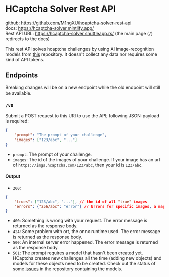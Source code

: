 # HCaptcha Solver Rest API
github: <https://github.com/M1ngXU/hcaptcha-solver-rest-api>
<br>
docs: <https://hcaptcha-solver.mintlify.app/>
<br>
Rest API URL: <https://hcaptcha-solver.shuttleapp.rs/> (the main page (`/`) redirects to the docs)

This rest API solves hcaptcha challenges by using AI image-recognition models from [this](https://github.com/QIN2DIM/hcaptcha-challenger) repository. It doesn't collect any data nor requires some kind of API tokens.

## Endpoints
Breaking changes will be on a new endpoint while the old endpoint will still be available.

### `/v0`

Submit a POST request to this URI to use the API; following JSON-payload is required:
```json
{
    "prompt": "The prompt of your challenge",
    "images": ["123/abc", "..."]
}
```
- `prompt`: The prompt of your challenge.
- `images`: The id of the images of your challenge. If your image has an url of `https://imgs.hcaptcha.com/123/abc`, then your id is `123/abc`.

#### Output
- `200`:
```json
{
    "trues": ["123/abc", "..."], // the id of all "true" images
    "errors": {"256/abc": "error"} // Errors for specific images, a map from id to error.
}
```
- `400`: Something is wrong with your request. The error message is returned as the response body.
- `424`: Some problem with ort, the onnx runtime used. The error message is returned as the response body.
- `500`: An internal server error happened. The error message is returned as the response body.
- `501`: The prompt requires a model that hasn't been created yet. HCaptcha creates new challenges all the time (adding new objects) and models for these objects need to be created. Check out the status of some [issues](https://github.com/QIN2DIM/hcaptcha-challenger/labels/%F0%9F%94%A5%20challenge) in the repository containing the models.